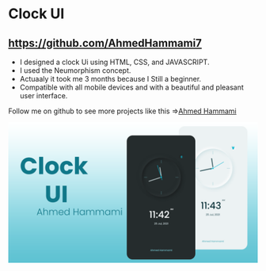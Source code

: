 # Clock UI
## https://github.com/AhmedHammami7

- I designed a clock Ui using HTML, CSS, and JAVASCRIPT. 
- I used the Neumorphism concept.
- Actuaaly it took me 3 months because I Still a beginner.
- Compatible with all mobile devices and with a beautiful and pleasant user interface.

Follow me on github to see more projects like this =>[Ahmed Hammami](https://github.com/AhmedHammami7)

![Clock UI](/preview.png)
